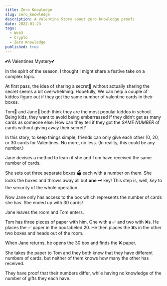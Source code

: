```yaml
---
title: Zero Knowledge
slug: zero_knowledge
description: A Valentine Story about zero knowledge proofs
date: 2022-01-23
tags:
  - Web3
  - Crypto
  - Zero Knowledge
published: true
---
```


💕A Valentines Mystery💕

In the spirit of the season, I thought I might share a festive take on a complex topic.

At first pass, the idea of sharing a secret🤫 without actually sharing the secret seems a bit overwhelming. Hopefully, We can help a couple of kiddos figure out if they got the same number of valentine cards in their boxes.

Tom👦 and Jane👧 both think they are the most popular kiddos in school. Being kids, they want to avoid being embarrassed if they didn’t get as many cards as someone else. How can they tell if they got the _SAME NUMBER_ of cards without giving away their secret?

In this story, to keep things simple, friends can only give each other 10, 20, or 30 cards for Valentines. No more, no less. (In reality, this could be any number.)

Jane devises a method to learn if she and Tom have received the same number of cards.

She sets out three separate boxes 🗳 each with a number on them. She locks the boxes and throws away all but **one** 🗝 key! This step is, well, _key_ to the security of the whole operation.

Now Jane only has access to the box which represents the number of cards she has. She ended up with 30 cards!

Jane leaves the room and Tom enters.

Tom has three pieces of paper with him. One with a ✅ and two with ❌s. He places the ✅ paper in the box labeled 20. He then places the ❌s in the other two boxes and heads out of the room.

When Jane returns, he opens the 30 box and finds the ❌ paper.

She takes the paper to Tom and they both know that they have different numbers of cards, but neither of them knows how many the other has received.

They have proof that their numbers differ, while having no knowledge of the number of gifts they each have.
